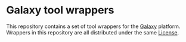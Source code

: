 # Galaxy tool wrappers

This repository contains a set of tool wrappers for the [Galaxy](https://github.com/galaxyproject) platform. Wrappers in this repository are all distributed under the same [License](https://github.com/cumbof/galaxytools/blob/master/LICENSE).
